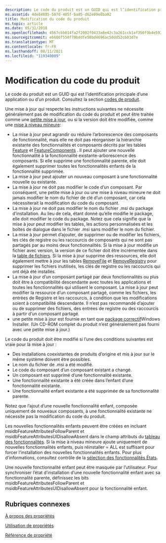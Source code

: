 ```yaml
---
description: Le code du produit est un GUID qui est l’identification principale d’une application ou d’un produit. Consultez la section codes de produit.
ms.assetid: 4de84885-587d-405f-ba85-d62e09e8ba92
title: Modification du code du produit
ms.topic: article
ms.date: 05/31/2018
ms.openlocfilehash: 4567cbb014fa2f2002f0433a8e42c3a261ccb1af350f9b4e592a3bb5ff8a0216
ms.sourcegitcommit: e6600f550f79bddfe58bd4696ac50dd52cb03d7e
ms.translationtype: MT
ms.contentlocale: fr-FR
ms.lasthandoff: 08/11/2021
ms.locfileid: "119340009"
---
```

# <a name="changing-the-product-code"></a>Modification du code du produit

Le code du produit est un GUID qui est l’identification principale d’une application ou d’un produit. Consultez la section [codes de produit](product-codes.md).

Une mise à jour qui respecte les instructions suivantes ne nécessite généralement pas de modification du code du produit et peut être traitée comme une [petite mise à jour](small-updates.md), ou si la version doit être modifiée, comme une [mise à niveau mineure](minor-upgrades.md):

-   La mise à jour peut agrandir ou réduire l’arborescence des composants de fonctionnalité, mais elle ne doit pas réorganiser la hiérarchie existante des fonctionnalités et composants décrits par les tables [Feature](feature-table.md) et [FeatureComponents](featurecomponents-table.md) . Il peut ajouter une nouvelle fonctionnalité à la fonctionnalité existante-arborescence des composants. Si elle supprime une fonctionnalité parente, elle doit également supprimer toutes les fonctionnalités enfants de la fonctionnalité supprimée.
-   La mise à jour peut ajouter un nouveau composant à une fonctionnalité nouvelle ou existante.
-   La mise à jour ne doit pas modifier le code d’un composant. Par conséquent, une petite mise à jour ou une mise à niveau mineure ne doit jamais modifier le nom du fichier de clé d’un composant, car cela nécessiterait la modification du code du composant.
-   La mise à jour ne doit pas modifier le nom du fichier .msi du package d’installation. Au lieu de cela, étant donné qu’elle modifie le package, elle doit modifier le code du package. Notez que cela signifie que la mise à jour peut modifier les tables, les actions personnalisées et les boîtes de dialogue dans le fichier .msi sans modifier le nom du fichier.
-   La mise à jour permet d’ajouter, de supprimer ou de modifier les fichiers, les clés de registre ou les raccourcis de composants qui ne sont pas partagés par au moins deux fonctionnalités. Si la mise à jour modifie un fichier avec version, la version de ce fichier doit être incrémentée dans la [table de fichiers](file-table.md). Si la mise à jour supprime des ressources, elle doit également mettre à jour les tables [RemoveFile](removefile-table.md) et [RemoveRegistry](removeregistry-table.md) pour supprimer les fichiers inutilisés, les clés de registre ou les raccourcis qui ont déjà été installés.
-   La mise à jour d’un composant partagé par deux fonctionnalités ou plus doit être à compatibilité descendante avec toutes les applications et toutes les fonctionnalités qui utilisent le composant. La mise à jour peut modifier la ressource d’un composant partagé, comme les fichiers, les entrées de Registre et les raccourcis, à condition que les modifications soient à compatibilité descendante. Il n’est pas recommandé d’ajouter ou de supprimer des fichiers, des entrées de registre ou des raccourcis à partir d’un composant partagé.
-   une petite mise à jour est fournie en tant que [package correctif](patch-packages.md)Windows Installer. (Un CD-ROM complet du produit n’est généralement pas fourni avec une petite mise à jour.)

Le code du produit doit être modifié si l’une des conditions suivantes est vraie pour la mise à jour :

-   Des installations coexistantes de produits d’origine et mis à jour sur le même système doivent être possibles.
-   Le nom du fichier de .msi a été modifié.
-   Le code du composant d’un composant existant a changé.
-   Un composant est supprimé d’une fonctionnalité existante.
-   Une fonctionnalité existante a été créée dans l’enfant d’une fonctionnalité existante.
-   Une fonctionnalité enfant existante a été supprimée de sa fonctionnalité parente.

Notez que l’ajout d’une nouvelle fonctionnalité enfant, composée uniquement de nouveaux composants, à une fonctionnalité existante ne nécessite pas la modification du code du produit.

Les nouvelles fonctionnalités enfants peuvent être créées en incluant msidbFeatureAttributesFollowParent et msidbFeatureAttributesUIDisallowAbsent dans le champ attributs du [tableau des fonctionnalités](feature-table.md). Si la mise à niveau mineure ajoute uniquement de nouvelles fonctionnalités enfants, puis réinstaller = ALL est suffisant pour forcer l’installation des nouvelles fonctionnalités enfants. Pour plus d’informations, consultez contrôle de la [sélection des fonctionnalités États](controlling-feature-selection-states.md).

Une nouvelle fonctionnalité enfant peut être masquée par l’utilisateur. Pour synchroniser l’état d’installation d’une nouvelle fonctionnalité enfant avec sa fonctionnalité parente, définissez les bits msidbFeatureAttributesFollowParent et msidbFeatureAttributesUIDisallowAbsent pour la fonctionnalité enfant.

## <a name="related-topics"></a>Rubriques connexes

<dl> <dt>

[À propos des propriétés](about-properties.md)
</dt> <dt>

[Utilisation de propriétés](using-properties.md)
</dt> <dt>

[Référence de propriété](property-reference.md)
</dt> </dl>

 

 




